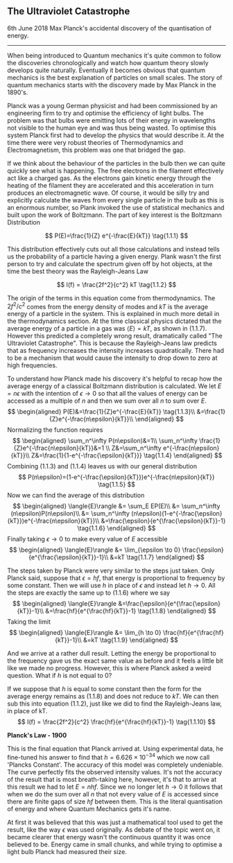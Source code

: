## The Ultraviolet Catastrophe
<date>6th June 2018</date>
<label>Max Planck's accidental discovery of the quantisation of energy.</label>
<hr/>


When being introduced to Quantum mechanics it's quite common to follow the discoveries chronologically and watch how quantum theory slowly develops quite naturally. Eventually it becomes obvious that quantum mechanics is the best explanation of particles on small scales. The story of quantum mechanics starts with the discovery made by Max Planck in the 1890's.

Planck was a young German physicist and had been commissioned by an engineering firm to try and optimise the efficiency of light bulbs. The problem was that bulbs were emitting lots of their energy in wavelengths not visible to the human eye and was thus being wasted. To optimise this system Planck first had to develop the physics that would describe it. At the time there were very robust theories of Thermodynamics and Electromagnetism, this problem was one that bridged the gap.  
  
If we think about the behaviour of the particles in the bulb then we can quite quickly see what is happening. The free electrons in the filament effectively act like a charged gas. As the electrons gain kinetic energy through the heating of the filament they are accelerated and this acceleration in turn produces an electromagnetic wave. Of course, it would be silly try and explicitly calculate the waves from every single particle in the bulb as this is an enormous number, so Plank invoked the use of statistical mechanics and built upon the work of Boltzmann. The part of key interest is the Boltzmann Distribution

$$
P(E)=\frac{1}{Z} e^{-\frac{E}{kT}} \tag{1.1.1}
$$

This distribution effectively cuts out all those calculations and instead tells us the probability of a particle having a given energy. Plank wasn't the first person to try and calculate the spectrum given off by hot objects, at the time the best theory was the Rayleigh-Jeans Law

$$
I(f) = \frac{2f^2}{c^2}  kT \tag{1.1.2}
$$

The origin of the terms in this equation come from thermodynamics. The ${2f^2}/{c^2}$ comes from the energy density of modes and $kT$ is the average energy of a particle in the system. This is explained in much more detail in the thermodynamics section. At the time classical physics dictated that the average energy of a particle in a gas was $\langle{E}\rangle=kT$, as shown in $(1.1.7)$. However this predicted a completely wrong result, dramatically called "The Ultraviolet Catastrophe". This is because the Rayleigh-Jeans law predicts that as frequency increases the intensity increases quadratically. There had to be a mechanism that would cause the intensity to drop down to zero at high frequencies.


To understand how Planck made his discovery it's helpful to recap how the average energy of a classical Boltzmann distribution is calculated. We let $E=n\epsilon$ with the intention of $\epsilon \to 0$ so that all the values of energy can be accessed as a multiple of $n$ and then we sum over all $n$ to sum over $E$.
$$
\begin{aligned}
P(E)&=\frac{1}{Z}e^{-\frac{E}{kT}} \tag{1.1.3}\\
&=\frac{1}{Z}e^{-\frac{n\epsilon}{kT}}\\
\end{aligned}  
$$
Normalizing the function requires
$$
\begin{aligned}
\sum_n^\infty P(n\epsilon)&=1\\
\sum_n^\infty \frac{1}{Z}e^{-\frac{n\epsilon}{kT}}&=1 \\
Z&=\sum_n^\infty e^{-\frac{n\epsilon}{kT}}\\
Z&=\frac{1}{1-e^{-\frac{\epsilon}{kT}}} \tag{1.1.4}
\end{aligned}  
$$
Combining $(1.1.3)$ and $(1.1.4)$ leaves us with our general distribution 
$$
    P(n\epsilon)=(1-e^{-\frac{\epsilon}{kT}})e^{-\frac{n\epsilon}{kT}} \tag{1.1.5}
$$
Now we can find the average of this distribution 
$$
\begin{aligned}
\langle{E}\rangle &= \sum_E EP(E)\\
&= \sum_n^\infty (n\epsilon)P(n\epsilon)\\
&= \sum_n^\infty (n\epsilon)(1-e^{-\frac{\epsilon}{kT}})e^{-\frac{n\epsilon}{kT}}\\
&=\frac{\epsilon}{e^{\frac{\epsilon}{kT}}-1} \tag{1.1.6}
\end{aligned}  
$$
Finally taking $\epsilon \to 0$ to make every value of $E$ accessible
$$
\begin{aligned}
\langle{E}\rangle &= \lim_{\epsilon \to 0} \frac{\epsilon}{e^{\frac{\epsilon}{kT}}-1}\\
&=kT \tag{1.1.7}
\end{aligned} $$

The steps taken by Planck were very similar to the steps just taken. Only Planck said, suppose that $\epsilon = hf$, that energy is proportional to frequency by some constant. Then we will use $h$ in place of $\epsilon$ and instead let $h \to 0$. All the steps are exactly the same up to $(1.1.6)$ where we say
$$
\begin{aligned}
\langle{E}\rangle &=\frac{\epsilon}{e^{\frac{\epsilon}{kT}}-1}\\
&=\frac{hf}{e^{\frac{hf}{kT}}-1} \tag{1.1.8}
\end{aligned}  
$$
Taking the limit
$$
\begin{aligned}
\langle{E}\rangle &= \lim_{h \to 0} \frac{hf}{e^{\frac{hf}{kT}}-1}\\
&=kT \tag{1.1.9}
\end{aligned} $$

And we arrive at a rather dull result. Letting the energy be proportional to the frequency gave us the exact same value as before and it feels a little bit like we made no progress. However, this is where Planck asked a weird question. What if $h$ is not equal to $0$?



If we suppose that $h$ is equal to some constant then the form for the average energy remains as $(1.1.8)$ and does not reduce to $kT$. We can then sub this into equation $(1.1.2)$, just like we did to find the Rayleigh-Jeans law, in place of kT.
$$
I(f) = \frac{2f^2}{c^2} \frac{hf}{e^{\frac{hf}{kT}}-1} \tag{1.1.10}
$$

<label>**Planck's Law - 1900**</label>

This is the final equation that Planck arrived at. Using experimental data, he fine-tuned his answer to find that $h=6.626 \times 10^{-34}$ which we now call 'Plancks Constant'. The accuracy of this model was completely undeniable. The curve perfectly fits the observed intensity values. It's not the accuracy of the result that is most breath-taking here, however, it's that to arrive at this result we had to let $E = nhf$. Since we no longer let $h \to 0$ it follows that when we do the sum over all $n$ that not every value of $E$ is accessed since there are finite gaps of size $hf$ between them. This is the literal quantisation of energy and where Quantum Mechanics gets it's name.



At first it was believed that this was just a mathematical tool used to get the result, like the way $\epsilon$ was used originally. As debate of the topic went on, it became clearer that energy wasn't the continuous quantity it was once believed to be. Energy came in small chunks, and while trying to optimise a light bulb Planck had measured their size.